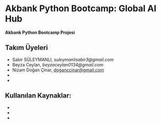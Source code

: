 # Akbank Python Bootcamp: Global AI Hub
**Akbank Python Bootcamp Projesi**

## Takım Üyeleri
- Sabir SÜLEYMANLI,   _suleymanlisabir3@gmail.com_
- Beyza Ceylan,       _beyzaceylan0134@gmail.com_
- Nizam Doğan Çinar,  doganccinar@gmail.com
-
-

Kullanılan Kaynaklar:
-
-
-
-

